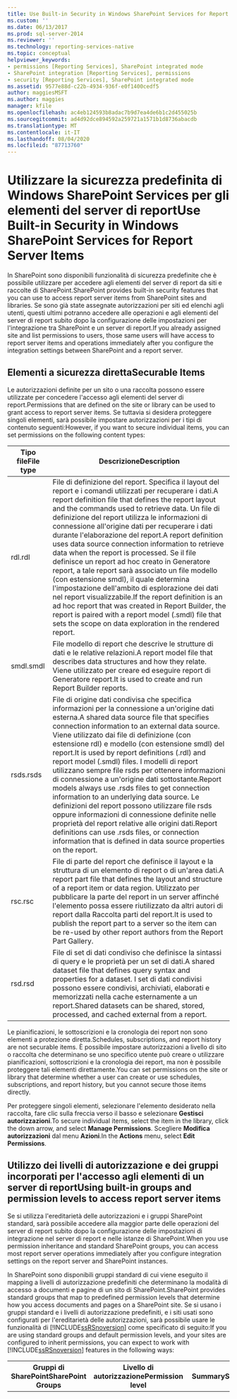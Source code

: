 ```yaml
---
title: Use Built-in Security in Windows SharePoint Services for Report Server Items | Microsoft Docs (Usare la sicurezza predefinita di Windows SharePoint Services per gli elementi del server di report | Microsoft Docs)
ms.custom: ''
ms.date: 06/13/2017
ms.prod: sql-server-2014
ms.reviewer: ''
ms.technology: reporting-services-native
ms.topic: conceptual
helpviewer_keywords:
- permissions [Reporting Services], SharePoint integrated mode
- SharePoint integration [Reporting Services], permissions
- security [Reporting Services], SharePoint integrated mode
ms.assetid: 9577e88d-c22b-4934-936f-e0f1400cedf5
author: maggiesMSFT
ms.author: maggies
manager: kfile
ms.openlocfilehash: ac4eb124593b8adac7b9d7ea4de6b1c2d455025b
ms.sourcegitcommit: ad4d92dce894592a259721a1571b1d8736abacdb
ms.translationtype: MT
ms.contentlocale: it-IT
ms.lasthandoff: 08/04/2020
ms.locfileid: "87713760"
---
```

# <a name="use-built-in-security-in-windows-sharepoint-services-for-report-server-items"></a><span data-ttu-id="6dc4c-102">Utilizzare la sicurezza predefinita di Windows SharePoint Services per gli elementi del server di report</span><span class="sxs-lookup"><span data-stu-id="6dc4c-102">Use Built-in Security in Windows SharePoint Services for Report Server Items</span></span>
  <span data-ttu-id="6dc4c-103">In SharePoint sono disponibili funzionalità di sicurezza predefinite che è possibile utilizzare per accedere agli elementi del server di report da siti e raccolte di SharePoint.</span><span class="sxs-lookup"><span data-stu-id="6dc4c-103">SharePoint provides built-in security features that you can use to access report server items from SharePoint sites and libraries.</span></span> <span data-ttu-id="6dc4c-104">Se sono già state assegnate autorizzazioni per siti ed elenchi agli utenti, questi ultimi potranno accedere alle operazioni e agli elementi del server di report subito dopo la configurazione delle impostazioni per l'integrazione tra SharePoint e un server di report.</span><span class="sxs-lookup"><span data-stu-id="6dc4c-104">If you already assigned site and list permissions to users, those same users will have access to report server items and operations immediately after you configure the integration settings between SharePoint and a report server.</span></span>  
  
## <a name="securable-items"></a><span data-ttu-id="6dc4c-105">Elementi a sicurezza diretta</span><span class="sxs-lookup"><span data-stu-id="6dc4c-105">Securable Items</span></span>  
 <span data-ttu-id="6dc4c-106">Le autorizzazioni definite per un sito o una raccolta possono essere utilizzate per concedere l'accesso agli elementi del server di report.</span><span class="sxs-lookup"><span data-stu-id="6dc4c-106">Permissions that are defined on the site or library can be used to grant access to report server items.</span></span> <span data-ttu-id="6dc4c-107">Se tuttavia si desidera proteggere singoli elementi, sarà possibile impostare autorizzazioni per i tipi di contenuto seguenti:</span><span class="sxs-lookup"><span data-stu-id="6dc4c-107">However, if you want to secure individual items, you can set permissions on the following content types:</span></span>  
  
|<span data-ttu-id="6dc4c-108">Tipo file</span><span class="sxs-lookup"><span data-stu-id="6dc4c-108">File type</span></span>|<span data-ttu-id="6dc4c-109">Descrizione</span><span class="sxs-lookup"><span data-stu-id="6dc4c-109">Description</span></span>|  
|---------------|-----------------|  
|<span data-ttu-id="6dc4c-110">rdl</span><span class="sxs-lookup"><span data-stu-id="6dc4c-110">.rdl</span></span>|<span data-ttu-id="6dc4c-111">File di definizione del report. Specifica il layout del report e i comandi utilizzati per recuperare i dati.</span><span class="sxs-lookup"><span data-stu-id="6dc4c-111">A report definition file that defines the report layout and the commands used to retrieve data.</span></span> <span data-ttu-id="6dc4c-112">Un file di definizione del report utilizza le informazioni di connessione all'origine dati per recuperare i dati durante l'elaborazione del report.</span><span class="sxs-lookup"><span data-stu-id="6dc4c-112">A report definition uses data source connection information to retrieve data when the report is processed.</span></span> <span data-ttu-id="6dc4c-113">Se il file definisce un report ad hoc creato in Generatore report, a tale report sarà associato un file modello (con estensione smdl), il quale determina l'impostazione dell'ambito di esplorazione dei dati nel report visualizzabile.</span><span class="sxs-lookup"><span data-stu-id="6dc4c-113">If the report definition is an ad hoc report that was created in Report Builder, the report is paired with a report model (.smdl) file that sets the scope on data exploration in the rendered report.</span></span>|  
|<span data-ttu-id="6dc4c-114">smdl</span><span class="sxs-lookup"><span data-stu-id="6dc4c-114">.smdl</span></span>|<span data-ttu-id="6dc4c-115">File modello di report che descrive le strutture di dati e le relative relazioni.</span><span class="sxs-lookup"><span data-stu-id="6dc4c-115">A report model file that describes data structures and how they relate.</span></span> <span data-ttu-id="6dc4c-116">Viene utilizzato per creare ed eseguire report di Generatore report.</span><span class="sxs-lookup"><span data-stu-id="6dc4c-116">It is used to create and run Report Builder reports.</span></span>|  
|<span data-ttu-id="6dc4c-117">rsds</span><span class="sxs-lookup"><span data-stu-id="6dc4c-117">.rsds</span></span>|<span data-ttu-id="6dc4c-118">File di origine dati condivisa che specifica informazioni per la connessione a un'origine dati esterna.</span><span class="sxs-lookup"><span data-stu-id="6dc4c-118">A shared data source file that specifies connection information to an external data source.</span></span> <span data-ttu-id="6dc4c-119">Viene utilizzato dai file di definizione (con estensione rdl) e modello (con estensione smdl) del report.</span><span class="sxs-lookup"><span data-stu-id="6dc4c-119">It is used by report definitions (.rdl) and report model (.smdl) files.</span></span> <span data-ttu-id="6dc4c-120">I modelli di report utilizzano sempre file rsds per ottenere informazioni di connessione a un'origine dati sottostante.</span><span class="sxs-lookup"><span data-stu-id="6dc4c-120">Report models always use .rsds files to get connection information to an underlying data source.</span></span> <span data-ttu-id="6dc4c-121">Le definizioni del report possono utilizzare file rsds oppure informazioni di connessione definite nelle proprietà del report relative alle origini dati.</span><span class="sxs-lookup"><span data-stu-id="6dc4c-121">Report definitions can use .rsds files, or connection information that is defined in data source properties on the report.</span></span>|  
|<span data-ttu-id="6dc4c-122">rsc</span><span class="sxs-lookup"><span data-stu-id="6dc4c-122">.rsc</span></span>|<span data-ttu-id="6dc4c-123">File di parte del report che definisce il layout e la struttura di un elemento di report o di un'area dati.</span><span class="sxs-lookup"><span data-stu-id="6dc4c-123">A report part file that defines the layout and structure of a report item or data region.</span></span> <span data-ttu-id="6dc4c-124">Utilizzato per pubblicare la parte del report in un server affinché l'elemento possa essere riutilizzato da altri autori di report dalla Raccolta parti del report.</span><span class="sxs-lookup"><span data-stu-id="6dc4c-124">It is used to publish the report part to a server so the item can be re-used by other report authors from the Report Part Gallery.</span></span>|  
|<span data-ttu-id="6dc4c-125">rsd</span><span class="sxs-lookup"><span data-stu-id="6dc4c-125">.rsd</span></span>|<span data-ttu-id="6dc4c-126">File di set di dati condiviso che definisce la sintassi di query e le proprietà per un set di dati.</span><span class="sxs-lookup"><span data-stu-id="6dc4c-126">A shared dataset file that defines query syntax and properties for a dataset.</span></span> <span data-ttu-id="6dc4c-127">I set di dati condivisi possono essere condivisi, archiviati, elaborati e memorizzati nella cache esternamente a un report.</span><span class="sxs-lookup"><span data-stu-id="6dc4c-127">Shared datasets can be shared, stored, processed, and cached external from a report.</span></span>|  
  
 <span data-ttu-id="6dc4c-128">Le pianificazioni, le sottoscrizioni e la cronologia dei report non sono elementi a protezione diretta.</span><span class="sxs-lookup"><span data-stu-id="6dc4c-128">Schedules, subscriptions, and report history are not securable items.</span></span> <span data-ttu-id="6dc4c-129">È possibile impostare autorizzazioni a livello di sito o raccolta che determinano se uno specifico utente può creare o utilizzare pianificazioni, sottoscrizioni e la cronologia dei report, ma non è possibile proteggere tali elementi direttamente.</span><span class="sxs-lookup"><span data-stu-id="6dc4c-129">You can set permissions on the site or library that determine whether a user can create or use schedules, subscriptions, and report history, but you cannot secure those items directly.</span></span>  
  
 <span data-ttu-id="6dc4c-130">Per proteggere singoli elementi, selezionare l'elemento desiderato nella raccolta, fare clic sulla freccia verso il basso e selezionare **Gestisci autorizzazioni**.</span><span class="sxs-lookup"><span data-stu-id="6dc4c-130">To secure individual items, select the item in the library, click the down arrow, and select **Manage Permissions**.</span></span> <span data-ttu-id="6dc4c-131">Scegliere **Modifica autorizzazioni** dal menu **Azioni**.</span><span class="sxs-lookup"><span data-stu-id="6dc4c-131">In the **Actions** menu, select **Edit Permissions**.</span></span>  
  
## <a name="using-built-in-groups-and-permission-levels-to-access-report-server-items"></a><span data-ttu-id="6dc4c-132">Utilizzo dei livelli di autorizzazione e dei gruppi incorporati per l'accesso agli elementi di un server di report</span><span class="sxs-lookup"><span data-stu-id="6dc4c-132">Using built-in groups and permission levels to access report server items</span></span>  
 <span data-ttu-id="6dc4c-133">Se si utilizza l'ereditarietà delle autorizzazioni e i gruppi SharePoint standard, sarà possibile accedere alla maggior parte delle operazioni del server di report subito dopo la configurazione delle impostazioni di integrazione nel server di report e nelle istanze di SharePoint.</span><span class="sxs-lookup"><span data-stu-id="6dc4c-133">When you use permission inheritance and standard SharePoint groups, you can access most report server operations immediately after you configure integration settings on the report server and SharePoint instances.</span></span>  
  
 <span data-ttu-id="6dc4c-134">In SharePoint sono disponibili gruppi standard di cui viene eseguito il mapping a livelli di autorizzazione predefiniti che determinano la modalità di accesso a documenti e pagine di un sito di SharePoint.</span><span class="sxs-lookup"><span data-stu-id="6dc4c-134">SharePoint provides standard groups that map to predefined permission levels that determine how you access documents and pages on a SharePoint site.</span></span> <span data-ttu-id="6dc4c-135">Se si usano i gruppi standard e i livelli di autorizzazione predefiniti, e i siti usati sono configurati per l'ereditarietà delle autorizzazioni, sarà possibile usare le funzionalità di [!INCLUDE[ssRSnoversion](../../includes/ssrsnoversion-md.md)] come specificato di seguito:</span><span class="sxs-lookup"><span data-stu-id="6dc4c-135">If you are using standard groups and default permission levels, and your sites are configured to inherit permissions, you can expect to work with [!INCLUDE[ssRSnoversion](../../includes/ssrsnoversion-md.md)] features in the following ways:</span></span>  
  
|<span data-ttu-id="6dc4c-136">**Gruppi di SharePoint**</span><span class="sxs-lookup"><span data-stu-id="6dc4c-136">**SharePoint Groups**</span></span>|<span data-ttu-id="6dc4c-137">**Livello di autorizzazione**</span><span class="sxs-lookup"><span data-stu-id="6dc4c-137">**Permission level**</span></span>|<span data-ttu-id="6dc4c-138">**Summary**</span><span class="sxs-lookup"><span data-stu-id="6dc4c-138">**Summary**</span></span>|<span data-ttu-id="6dc4c-139">**Accesso al server di report**</span><span class="sxs-lookup"><span data-stu-id="6dc4c-139">**Report Server Access**</span></span>|  
|---------------------------|--------------------------|-----------------|------------------------------|  
|<span data-ttu-id="6dc4c-140">**Proprietari**</span><span class="sxs-lookup"><span data-stu-id="6dc4c-140">**Owners**</span></span>|<span data-ttu-id="6dc4c-141">Controllo completo</span><span class="sxs-lookup"><span data-stu-id="6dc4c-141">Full Control</span></span>|<span data-ttu-id="6dc4c-142">I proprietari dispongono di autorizzazioni complete per la creazione, la gestione e la protezione di operazioni ed elementi del server di report.</span><span class="sxs-lookup"><span data-stu-id="6dc4c-142">Owners have full permissions to create, manage, and secure report server items and operations.</span></span>|<span data-ttu-id="6dc4c-143">Impostazione di autorizzazioni che controllano l'accesso a tutti gli elementi del server di report archiviati nelle raccolte del sito.</span><span class="sxs-lookup"><span data-stu-id="6dc4c-143">Set permissions that control access to all report server items stored in libraries throughout the site.</span></span> <span data-ttu-id="6dc4c-144">Impostazione di autorizzazioni all'interno di un modello di report (in questo caso si parla anche di sicurezza degli elementi di un modello).</span><span class="sxs-lookup"><span data-stu-id="6dc4c-144">Set permissions within a report model (also referred to as model item security).</span></span> <span data-ttu-id="6dc4c-145">Personalizzazione di una web part Visualizzatore report.</span><span class="sxs-lookup"><span data-stu-id="6dc4c-145">Customize a Report Viewer Web Part.</span></span> <span data-ttu-id="6dc4c-146">Aggiunta di report e altri elementi alle raccolte.</span><span class="sxs-lookup"><span data-stu-id="6dc4c-146">Add reports and other items to libraries.</span></span> <span data-ttu-id="6dc4c-147">Modifica delle proprietà degli elementi per report e altri documenti.</span><span class="sxs-lookup"><span data-stu-id="6dc4c-147">Edit item properties for reports and other documents.</span></span> <span data-ttu-id="6dc4c-148">Eliminazione di report e altri elementi.</span><span class="sxs-lookup"><span data-stu-id="6dc4c-148">Delete reports and other items.</span></span> <span data-ttu-id="6dc4c-149">Visualizzazione di report, inclusi quelli che utilizzano modelli di report per l'esplorazione dei dati.</span><span class="sxs-lookup"><span data-stu-id="6dc4c-149">View reports, including reports that use report models for data exploration.</span></span> <span data-ttu-id="6dc4c-150">Impostazione di parametri per i report.</span><span class="sxs-lookup"><span data-stu-id="6dc4c-150">Set parameters on reports.</span></span> <span data-ttu-id="6dc4c-151">Impostazione di opzioni di elaborazione per un report.</span><span class="sxs-lookup"><span data-stu-id="6dc4c-151">Set processing options on a report.</span></span> <span data-ttu-id="6dc4c-152">Generazione di modelli di report.</span><span class="sxs-lookup"><span data-stu-id="6dc4c-152">Generate report models.</span></span> <span data-ttu-id="6dc4c-153">Creazione di report in Generatore report.</span><span class="sxs-lookup"><span data-stu-id="6dc4c-153">Create reports in Report Builder.</span></span> <span data-ttu-id="6dc4c-154">Creazione e gestione di origini dati condivise.</span><span class="sxs-lookup"><span data-stu-id="6dc4c-154">Create and manage shared data sources.</span></span> <span data-ttu-id="6dc4c-155">Creazione, modifica ed eliminazione di sottoscrizioni di proprietà di un utente.</span><span class="sxs-lookup"><span data-stu-id="6dc4c-155">Create, change, and delete subscriptions that are owned by any user.</span></span> <span data-ttu-id="6dc4c-156">Creazione e gestione di pianificazioni condivise utilizzate in tutto il sito.</span><span class="sxs-lookup"><span data-stu-id="6dc4c-156">Create and manage shared schedules used throughout the site.</span></span> <span data-ttu-id="6dc4c-157">Creazione e gestione delle diverse versioni di uno stesso documento, inclusa la cronologia del report.</span><span class="sxs-lookup"><span data-stu-id="6dc4c-157">Create and manage versions of a document, including report history.</span></span> <span data-ttu-id="6dc4c-158">Download del file di origine per una definizione del report o modello di report.</span><span class="sxs-lookup"><span data-stu-id="6dc4c-158">Download the source file for a report definition or a report model.</span></span> <span data-ttu-id="6dc4c-159">Sostituzione di una definizione del report, di un modello di report, di un'origine dati condivisa o di una risorsa senza modificare autorizzazioni e proprietà degli elementi.</span><span class="sxs-lookup"><span data-stu-id="6dc4c-159">Replace a report definition, report model, shared data source, or resource (preserving item properties and permissions).</span></span>|  
|<span data-ttu-id="6dc4c-160">**Members**</span><span class="sxs-lookup"><span data-stu-id="6dc4c-160">**Members**</span></span>|<span data-ttu-id="6dc4c-161">Contribuire</span><span class="sxs-lookup"><span data-stu-id="6dc4c-161">Contribute</span></span>|<span data-ttu-id="6dc4c-162">I membri possono creare nuovi elementi e pubblicare modelli ed elementi di report dagli strumenti di progettazione alle raccolte di SharePoint.</span><span class="sxs-lookup"><span data-stu-id="6dc4c-162">Members can create new items and publish items reports and models from design tools to a SharePoint library.</span></span>|<span data-ttu-id="6dc4c-163">Aggiunta di report e altri elementi alle raccolte.</span><span class="sxs-lookup"><span data-stu-id="6dc4c-163">Add reports and other items to libraries.</span></span> <span data-ttu-id="6dc4c-164">Modifica delle proprietà degli elementi per report e altri documenti.</span><span class="sxs-lookup"><span data-stu-id="6dc4c-164">Edit item properties for reports and other documents.</span></span> <span data-ttu-id="6dc4c-165">Eliminazione di report e altri elementi.</span><span class="sxs-lookup"><span data-stu-id="6dc4c-165">Delete reports and other items.</span></span> <span data-ttu-id="6dc4c-166">Visualizzazione di report, inclusi quelli che utilizzano modelli di report per l'esplorazione dei dati.</span><span class="sxs-lookup"><span data-stu-id="6dc4c-166">View reports, including reports that use report models for data exploration.</span></span> <span data-ttu-id="6dc4c-167">Visualizzazione delle versioni precedenti di un documento, inclusi gli snapshot della cronologia del report (l'utente deve disporre anche dell'autorizzazione per l'apertura del report per cui è stata creata la cronologia del report).</span><span class="sxs-lookup"><span data-stu-id="6dc4c-167">View past versions of a document, including report history snapshots (requires that a user also has permission to open the report for which report history was created).</span></span> <span data-ttu-id="6dc4c-168">Impostazione di parametri per i report.</span><span class="sxs-lookup"><span data-stu-id="6dc4c-168">Set parameters on reports.</span></span> <span data-ttu-id="6dc4c-169">Impostazione di opzioni di elaborazione per un report.</span><span class="sxs-lookup"><span data-stu-id="6dc4c-169">Set processing options on a report.</span></span> <span data-ttu-id="6dc4c-170">Generazione di modelli di report.</span><span class="sxs-lookup"><span data-stu-id="6dc4c-170">Generate report models.</span></span> <span data-ttu-id="6dc4c-171">Creazione di report in Generatore report.</span><span class="sxs-lookup"><span data-stu-id="6dc4c-171">Create reports in Report Builder.</span></span> <span data-ttu-id="6dc4c-172">Creazione e gestione di origini dati condivise.</span><span class="sxs-lookup"><span data-stu-id="6dc4c-172">Create and manage shared data sources.</span></span> <span data-ttu-id="6dc4c-173">Creazione, modifica ed eliminazione di sottoscrizioni di proprietà dell'utente.</span><span class="sxs-lookup"><span data-stu-id="6dc4c-173">Create, change, and delete subscriptions that are owned by the user.</span></span> <span data-ttu-id="6dc4c-174">Utilizzo di pianificazioni condivise con una sottoscrizione.</span><span class="sxs-lookup"><span data-stu-id="6dc4c-174">Use shared schedules with a subscription.</span></span> <span data-ttu-id="6dc4c-175">Creazione e gestione delle diverse versioni di uno stesso documento, inclusa la cronologia del report.</span><span class="sxs-lookup"><span data-stu-id="6dc4c-175">Create and manage versions of a document, including report history.</span></span> <span data-ttu-id="6dc4c-176">Download del file di origine per una definizione del report o modello di report.</span><span class="sxs-lookup"><span data-stu-id="6dc4c-176">Download the source file for a report definition or a report model.</span></span> <span data-ttu-id="6dc4c-177">Sostituzione di una definizione del report, di un modello di report, di un'origine dati condivisa o di una risorsa senza modificare autorizzazioni e proprietà degli elementi.</span><span class="sxs-lookup"><span data-stu-id="6dc4c-177">Replace a report definition, report model, shared data source, or resource (preserving item properties and permissions).</span></span>|  
|<span data-ttu-id="6dc4c-178">**Visitatori** e **Visualizzatori**</span><span class="sxs-lookup"><span data-stu-id="6dc4c-178">**Visitors** and **Viewers**</span></span>|<span data-ttu-id="6dc4c-179">Lettura</span><span class="sxs-lookup"><span data-stu-id="6dc4c-179">Read</span></span>|<span data-ttu-id="6dc4c-180">I visitatori possono visualizzare i report</span><span class="sxs-lookup"><span data-stu-id="6dc4c-180">Visitors can view reports</span></span>|<span data-ttu-id="6dc4c-181">Visualizzazione di report, inclusi quelli che utilizzano modelli di report per l'esplorazione dei dati.</span><span class="sxs-lookup"><span data-stu-id="6dc4c-181">View reports, including reports that use report models for data exploration.</span></span>|  
  
 <span data-ttu-id="6dc4c-182">Se non si utilizzano i livelli di autorizzazione e i gruppi incorporati, per accedere alle funzionalità di [!INCLUDE[ssRSnoversion](../../includes/ssrsnoversion-md.md)] sarà necessario includere autorizzazioni specifiche.</span><span class="sxs-lookup"><span data-stu-id="6dc4c-182">If you are not using the built-in groups and permission levels, you must include specific permissions in order to access [!INCLUDE[ssRSnoversion](../../includes/ssrsnoversion-md.md)] features.</span></span> <span data-ttu-id="6dc4c-183">Per altre informazioni, vedere [Impostare le autorizzazioni per le operazioni del server di report in un'applicazione Web di SharePoint](set-permissions-for-report-server-operations-in-a-sharepoint-web-application.md).</span><span class="sxs-lookup"><span data-stu-id="6dc4c-183">For more information, see [Set Permissions for Report Server Operations in a SharePoint Web Application](set-permissions-for-report-server-operations-in-a-sharepoint-web-application.md).</span></span>  
  
## <a name="see-also"></a><span data-ttu-id="6dc4c-184">Vedere anche</span><span class="sxs-lookup"><span data-stu-id="6dc4c-184">See Also</span></span>  
 <span data-ttu-id="6dc4c-185">[Concessione di autorizzazioni per elementi del server di report in un sito di SharePoint](granting-permissions-on-report-server-items-on-a-sharepoint-site.md) </span><span class="sxs-lookup"><span data-stu-id="6dc4c-185">[Granting Permissions on Report Server Items on a SharePoint Site](granting-permissions-on-report-server-items-on-a-sharepoint-site.md) </span></span>  
 <span data-ttu-id="6dc4c-186">[Confrontare ruoli e attività di Reporting Services con autorizzazioni e gruppi di SharePoint](../reporting-services-roles-tasks-vs-sharepoint-groups-permissions.md) </span><span class="sxs-lookup"><span data-stu-id="6dc4c-186">[Compare Roles and Tasks in Reporting Services to SharePoint Groups and Permissions](../reporting-services-roles-tasks-vs-sharepoint-groups-permissions.md) </span></span>  
 <span data-ttu-id="6dc4c-187">[Impostare le autorizzazioni per le operazioni del server di report in un'applicazione Web di SharePoint](set-permissions-for-report-server-operations-in-a-sharepoint-web-application.md) </span><span class="sxs-lookup"><span data-stu-id="6dc4c-187">[Set Permissions for Report Server Operations in a SharePoint Web Application](set-permissions-for-report-server-operations-in-a-sharepoint-web-application.md) </span></span>  
 [<span data-ttu-id="6dc4c-188">Concessione di autorizzazioni per elementi del server di report in un sito di SharePoint</span><span class="sxs-lookup"><span data-stu-id="6dc4c-188">Granting Permissions on Report Server Items on a SharePoint Site</span></span>](granting-permissions-on-report-server-items-on-a-sharepoint-site.md)  
  
  
